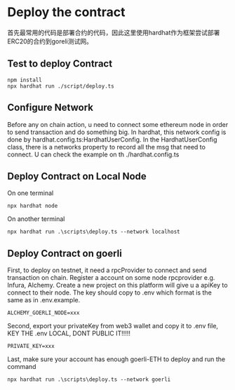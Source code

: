 # Deploy the contract

首先最常用的代码是部署合约的代码，因此这里使用hardhat作为框架尝试部署ERC20的合约到goreli测试网。

## Test to deploy Contract

```(shell)
npm install
npx hardhat run ./script/deploy.ts
```

## Configure Network

Before any on chain action, u need to connect some ethereum node in order to send transaction and do something big. In hardhat, this network config is done by hardhat.config.ts:HardhatUserConfig. In the HardhatUserConfig class, there is a networks property to record all the msg that need to connect. U can check the example on th ./hardhat.config.ts

## Deploy Contract on Local Node

On one terminal
```(shell)
npx hardhat node
```

On another terminal
```(shell)
npx hardhat run .\scripts\deploy.ts --network localhost
```

## Deploy Contract on goerli
First, to deploy on testnet, it need a rpcProvider to connect and send transaction on chain. Register a account on some node rpcprovider e.g. Infura, Alchemy. Create a new project on this platform will give u a apiKey to connect to their node. The key should copy to .env which format is the same as in .env.example.

```(shell)
ALCHEMY_GOERLI_NODE=xxx
```

Second, export your privateKey from web3 wallet and copy it to .env file, KEY THE .env LOCAL, DONT PUBLIC IT!!!!!
```(shell)
PRIVATE_KEY=xxx
```

Last, make sure your account has enough goerli-ETH to deploy and run the command
```
npx hardhat run .\scripts\deploy.ts --network goerli
```
